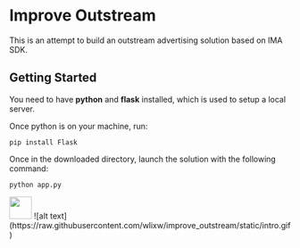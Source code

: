 # Improve Outstream

This is an attempt to build an outstream advertising solution based on IMA SDK.

## Getting Started

You need to have <b>python</b> and </b> <b>flask</b> installed, which is used to setup a local server.  

Once python is on your machine, run:

```
pip install Flask
```

Once in the downloaded directory, launch the solution with the following command:

```
python app.py 
```
<img src="../static/intro.gif" width="40" height="40" />
![alt text](https://raw.githubusercontent.com/wlixw/improve_outstream/static/intro.gif)
